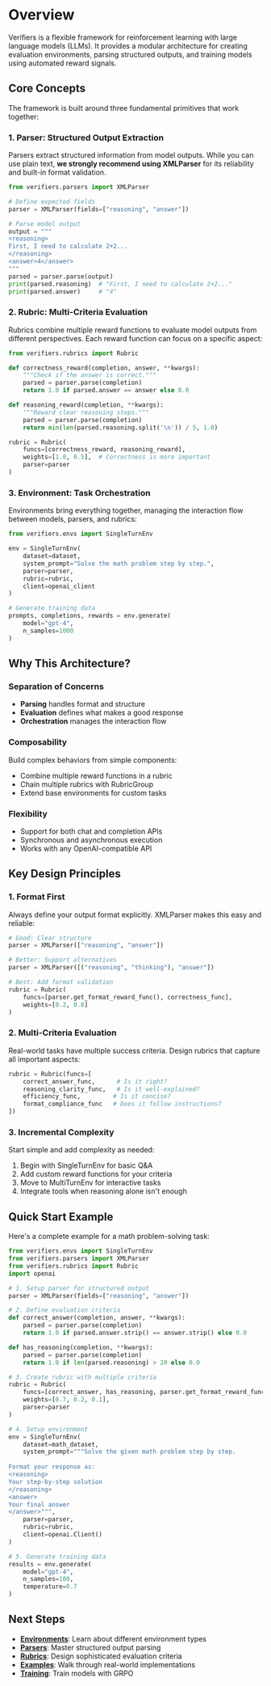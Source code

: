 # Overview

Verifiers is a flexible framework for reinforcement learning with large language models (LLMs). It provides a modular architecture for creating evaluation environments, parsing structured outputs, and training models using automated reward signals.

## Core Concepts

The framework is built around three fundamental primitives that work together:

### 1. Parser: Structured Output Extraction

Parsers extract structured information from model outputs. While you can use plain text, **we strongly recommend using XMLParser** for its reliability and built-in format validation.

```python
from verifiers.parsers import XMLParser

# Define expected fields
parser = XMLParser(fields=["reasoning", "answer"])

# Parse model output
output = """
<reasoning>
First, I need to calculate 2+2...
</reasoning>
<answer>4</answer>
"""
parsed = parser.parse(output)
print(parsed.reasoning)  # "First, I need to calculate 2+2..."
print(parsed.answer)     # "4"
```

### 2. Rubric: Multi-Criteria Evaluation

Rubrics combine multiple reward functions to evaluate model outputs from different perspectives. Each reward function can focus on a specific aspect:

```python
from verifiers.rubrics import Rubric

def correctness_reward(completion, answer, **kwargs):
    """Check if the answer is correct."""
    parsed = parser.parse(completion)
    return 1.0 if parsed.answer == answer else 0.0

def reasoning_reward(completion, **kwargs):
    """Reward clear reasoning steps."""
    parsed = parser.parse(completion)
    return min(len(parsed.reasoning.split('\n')) / 5, 1.0)

rubric = Rubric(
    funcs=[correctness_reward, reasoning_reward],
    weights=[1.0, 0.5],  # Correctness is more important
    parser=parser
)
```

### 3. Environment: Task Orchestration

Environments bring everything together, managing the interaction flow between models, parsers, and rubrics:

```python
from verifiers.envs import SingleTurnEnv

env = SingleTurnEnv(
    dataset=dataset,
    system_prompt="Solve the math problem step by step.",
    parser=parser,
    rubric=rubric,
    client=openai_client
)

# Generate training data
prompts, completions, rewards = env.generate(
    model="gpt-4",
    n_samples=1000
)
```

## Why This Architecture?

### Separation of Concerns
- **Parsing** handles format and structure
- **Evaluation** defines what makes a good response  
- **Orchestration** manages the interaction flow

### Composability
Build complex behaviors from simple components:
- Combine multiple reward functions in a rubric
- Chain multiple rubrics with RubricGroup
- Extend base environments for custom tasks

### Flexibility
- Support for both chat and completion APIs
- Synchronous and asynchronous execution
- Works with any OpenAI-compatible API

## Key Design Principles

### 1. Format First
Always define your output format explicitly. XMLParser makes this easy and reliable:

```python
# Good: Clear structure
parser = XMLParser(["reasoning", "answer"])

# Better: Support alternatives
parser = XMLParser([("reasoning", "thinking"), "answer"])

# Best: Add format validation
rubric = Rubric(
    funcs=[parser.get_format_reward_func(), correctness_func],
    weights=[0.2, 0.8]
)
```

### 2. Multi-Criteria Evaluation
Real-world tasks have multiple success criteria. Design rubrics that capture all important aspects:

```python
rubric = Rubric(funcs=[
    correct_answer_func,      # Is it right?
    reasoning_clarity_func,   # Is it well-explained?
    efficiency_func,         # Is it concise?
    format_compliance_func   # Does it follow instructions?
])
```

### 3. Incremental Complexity
Start simple and add complexity as needed:

1. Begin with SingleTurnEnv for basic Q&A
2. Add custom reward functions for your criteria
3. Move to MultiTurnEnv for interactive tasks
4. Integrate tools when reasoning alone isn't enough

## Quick Start Example

Here's a complete example for a math problem-solving task:

```python
from verifiers.envs import SingleTurnEnv
from verifiers.parsers import XMLParser
from verifiers.rubrics import Rubric
import openai

# 1. Setup parser for structured output
parser = XMLParser(fields=["reasoning", "answer"])

# 2. Define evaluation criteria
def correct_answer(completion, answer, **kwargs):
    parsed = parser.parse(completion)
    return 1.0 if parsed.answer.strip() == answer.strip() else 0.0

def has_reasoning(completion, **kwargs):
    parsed = parser.parse(completion)
    return 1.0 if len(parsed.reasoning) > 20 else 0.0

# 3. Create rubric with multiple criteria
rubric = Rubric(
    funcs=[correct_answer, has_reasoning, parser.get_format_reward_func()],
    weights=[0.7, 0.2, 0.1],
    parser=parser
)

# 4. Setup environment
env = SingleTurnEnv(
    dataset=math_dataset,
    system_prompt="""Solve the given math problem step by step.
    
Format your response as:
<reasoning>
Your step-by-step solution
</reasoning>
<answer>
Your final answer
</answer>""",
    parser=parser,
    rubric=rubric,
    client=openai.Client()
)

# 5. Generate training data
results = env.generate(
    model="gpt-4",
    n_samples=100,
    temperature=0.7
)
```

## Next Steps

- [**Environments**](environments.md): Learn about different environment types
- [**Parsers**](parsers.md): Master structured output parsing
- [**Rubrics**](rubrics.md): Design sophisticated evaluation criteria
- [**Examples**](examples.md): Walk through real-world implementations
- [**Training**](training.md): Train models with GRPO